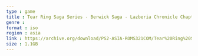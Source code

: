 ```yaml
---
type : game
title : Tear Ring Saga Series - Berwick Saga - Lazberia Chronicle Chapter 174 (Japan) (Premium Box)
genre : 
format : iso
region : asia
link : https://archive.org/download/PS2-ASIA-ROMS321COM/Tear%20Ring%20Saga%20Series%20-%20Berwick%20Saga%20-%20Lazberia%20Chronicle%20Chapter%20174%20%28Japan%29%20%28Premium%20Box%29.7z
size : 1.1GB
---
```

